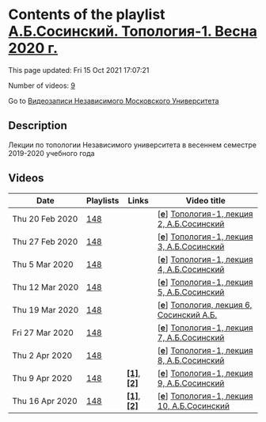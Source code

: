 # Contents of the playlist [А.Б.Сосинский. Топология-1. Весна 2020 г.](https://www.youtube.com/playlist?list=PLp9ABVh6_x4FKNXDP8UfoiVmt7DNjwwCH)

This page updated: Fri 15 Oct 2021 17:07:21

Number of videos: [9](#videos)

Go to [Видеозаписи Независимого Московского Университета](../README.md)

## Description

Лекции по топологии Независимого университета в весеннем семестре 2019-2020 учебного года

## Videos

|Date|Playlists|Links|Video title|
|---|---|---|---|
| Thu&nbsp;20&nbsp;Feb&nbsp;2020 | [148](../playlists/148 "А.Б.Сосинский. Топология-1. Весна 2020 г.") |  | [[**e**](https://studio.youtube.com/video/FXj8dC8QwoE/edit "Edit")] [Топология-1, лекция 2, А.Б.Сосинский](https://www.youtube.com/watch?v=FXj8dC8QwoE&list=PLp9ABVh6_x4FKNXDP8UfoiVmt7DNjwwCH "лекция в Независимом Московском Университете") |
| Thu&nbsp;27&nbsp;Feb&nbsp;2020 | [148](../playlists/148 "А.Б.Сосинский. Топология-1. Весна 2020 г.") |  | [[**e**](https://studio.youtube.com/video/9dmJAg0F1Oc/edit "Edit")] [Топология-1, лекция 3, А.Б.Сосинский](https://www.youtube.com/watch?v=9dmJAg0F1Oc&list=PLp9ABVh6_x4FKNXDP8UfoiVmt7DNjwwCH "лекция в Независимом Московском Университете") |
| Thu&nbsp;5&nbsp;Mar&nbsp;2020 | [148](../playlists/148 "А.Б.Сосинский. Топология-1. Весна 2020 г.") |  | [[**e**](https://studio.youtube.com/video/eBQ39GSFxk0/edit "Edit")] [Топология-1, лекция 4, А.Б.Сосинский](https://www.youtube.com/watch?v=eBQ39GSFxk0&list=PLp9ABVh6_x4FKNXDP8UfoiVmt7DNjwwCH "лекция в Независимом Московском Университете") |
| Thu&nbsp;12&nbsp;Mar&nbsp;2020 | [148](../playlists/148 "А.Б.Сосинский. Топология-1. Весна 2020 г.") |  | [[**e**](https://studio.youtube.com/video/PZimxQAPklQ/edit "Edit")] [Топология-1, лекция 5, А.Б.Сосинский](https://www.youtube.com/watch?v=PZimxQAPklQ&list=PLp9ABVh6_x4FKNXDP8UfoiVmt7DNjwwCH "лекция в Независимом Московском Университете") |
| Thu&nbsp;19&nbsp;Mar&nbsp;2020 | [148](../playlists/148 "А.Б.Сосинский. Топология-1. Весна 2020 г.") |  | [[**e**](https://studio.youtube.com/video/XvD16OBqnzg/edit "Edit")] [Топология, лекция 6, Сосинский А.Б.](https://www.youtube.com/watch?v=XvD16OBqnzg&list=PLp9ABVh6_x4FKNXDP8UfoiVmt7DNjwwCH "лекция в Независимом Московском Университете") |
| Fri&nbsp;27&nbsp;Mar&nbsp;2020 | [148](../playlists/148 "А.Б.Сосинский. Топология-1. Весна 2020 г.") |  | [[**e**](https://studio.youtube.com/video/P9MccNtRMlI/edit "Edit")] [Топология-1, лекция 7, А.Б.Сосинский](https://www.youtube.com/watch?v=P9MccNtRMlI&list=PLp9ABVh6_x4FKNXDP8UfoiVmt7DNjwwCH) |
| Thu&nbsp;2&nbsp;Apr&nbsp;2020 | [148](../playlists/148 "А.Б.Сосинский. Топология-1. Весна 2020 г.") |  | [[**e**](https://studio.youtube.com/video/pga9inuUTlo/edit "Edit")] [Топология-1, лекция 8, А.Б.Сосинский](https://www.youtube.com/watch?v=pga9inuUTlo&list=PLp9ABVh6_x4FKNXDP8UfoiVmt7DNjwwCH) |
| Thu&nbsp;9&nbsp;Apr&nbsp;2020 | [148](../playlists/148 "А.Б.Сосинский. Топология-1. Весна 2020 г.") | [**[1]**](https://ium.mccme.ru/s20/s20-Topology-1.html), [**[2]**](http://www.mathnet.ru/conf1770) | [[**e**](https://studio.youtube.com/video/dDQUxYAslAo/edit "Edit")] [Топология-1, лекция 9, А.Б.Сосинский](https://www.youtube.com/watch?v=dDQUxYAslAo&list=PLp9ABVh6_x4FKNXDP8UfoiVmt7DNjwwCH "лекция в НМУ, https://ium.mccme.ru/s20/s20-Topology-1.html&#013;&#013;все лекции курса: http://www.mathnet.ru/conf1770") |
| Thu&nbsp;16&nbsp;Apr&nbsp;2020 | [148](../playlists/148 "А.Б.Сосинский. Топология-1. Весна 2020 г.") | [**[1]**](https://ium.mccme.ru/s20/s20-Topology-1.html), [**[2]**](http://www.mathnet.ru/conf1770) | [[**e**](https://studio.youtube.com/video/kmXzr_omq8A/edit "Edit")] [Топология-1, лекция 10, А.Б.Сосинский](https://www.youtube.com/watch?v=kmXzr_omq8A&list=PLp9ABVh6_x4FKNXDP8UfoiVmt7DNjwwCH "лекция в НМУ, https://ium.mccme.ru/s20/s20-Topology-1.html&#013;&#013;все лекции курса: http://www.mathnet.ru/conf1770") |
